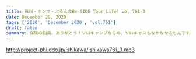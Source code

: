 ```yaml
---
title: 石川・ホンマ・ぶるんのBe-SIDE Your Life! vol.761-3
date: December 29, 2020
tags: ['2020', 'December 2020', 'vol.761']
draft: false
summary: 保険の指南、ありがとう！ソロキャンプならぬ、ソロキャスもなかなかのもんです。
---
```


http://project-phi.ddo.jp/ishikawa/ishikawa761_3.mp3